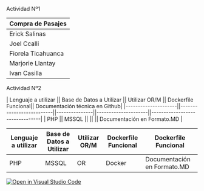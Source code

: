 Actividad Nº1

| Compra de Pasajes   | 
|---------------------|
| Erick Salinas       | 
| Joel Ccalli         | 
| Fiorela Ticahuanca  | 
| Marjorie Llantay    | 
| Ivan Casilla        | 

Actividad Nº2

| Lenguaje a utilizar || Base de Datos a Utilizar || Utilizar OR/M || Dockerfile Funcional|| Documentación técnica en Github|
|---------------------||--------------------------||---------------||---------------------||--------------------------------|
| PHP                 || MSSQL                    ||               ||                     || Documentación en Formato.MD    |  


| Lenguaje a utilizar | Base de Datos a Utilizar                     | Utilizar OR/M                          | Dockerfile Funcional                          | Dockerfile Funcional                          |  
|---------------------|---------------------------------|----------------------------------|----------------------------------|----------------------------------|
| PHP         | MSSQL      | OR      | Docker      | Documentación en Formato.MD      |










[![Open in Visual Studio Code](https://classroom.github.com/assets/open-in-vscode-718a45dd9cf7e7f842a935f5ebbe5719a5e09af4491e668f4dbf3b35d5cca122.svg)](https://classroom.github.com/online_ide?assignment_repo_id=11601045&assignment_repo_type=AssignmentRepo)
